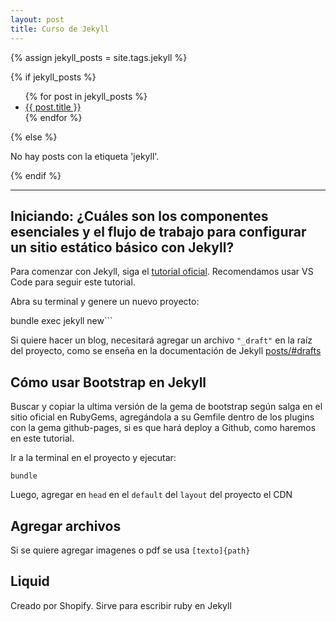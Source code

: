 ```yaml
---
layout: post
title: Curso de Jekyll
---
```


{% assign jekyll_posts = site.tags.jekyll %}

{% if jekyll_posts %}
  <ul>
    {% for post in jekyll_posts %}
      <li>
        <a href="{{ post.url | relative_url }}">{{ post.title }}</a>
      </li>
    {% endfor %}
  </ul>
{% else %}
  <p>No hay posts con la etiqueta 'jekyll'.</p>
{% endif %}

-----------------------

Iniciando: ¿Cuáles son los componentes esenciales y el flujo de
trabajo para configurar un sitio estático básico con Jekyll?
----

Para comenzar con Jekyll, siga el [tutorial oficial](https://jekyllrb.com/docs/). Recomendamos usar VS Code para seguir este tutorial.

Abra su terminal y genere un nuevo proyecto:

<div class="highlight">
  bundle exec jekyll new```
</div>



Si quiere hacer un blog, necesitará agregar un archivo ```"_draft"``` en la raíz del proyecto, como se enseña en la documentación de Jekyll [posts/#drafts](https://jekyllrb.com/docs/posts/#drafts)

Cómo usar Bootstrap en Jekyll
----

Buscar y copiar la ultima versión de la gema de bootstrap según salga en el sitio oficial en RubyGems, agregándola a su Gemfile dentro de los plugins con la gema github-pages, si es que hará deploy a Github, como haremos en este tutorial.

Ir a la terminal en el proyecto y ejecutar:

```bundle```

Luego, agregar en ```head``` en el ```default``` del ```layout``` del proyecto el CDN


Agregar archivos
-----

Si se quiere agregar imagenes o pdf se usa ```[texto]{path}```

Liquid
-----

Creado por Shopify. Sirve para escribir ruby en Jekyll
